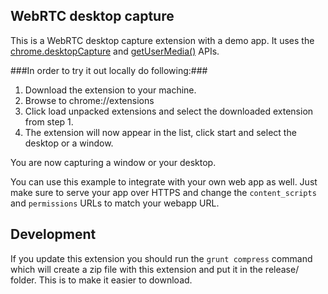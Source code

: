 ## WebRTC desktop capture
This is a WebRTC desktop capture extension with a demo app. It uses the [chrome.desktopCapture](https://developer.chrome.com/extensions/desktopCapture) and [getUserMedia()](http://dev.w3.org/2011/webrtc/editor/archives/20140619/getusermedia.html) APIs.

###In order to try it out locally do following:###
1. Download the extension to your machine.
2. Browse to chrome://extensions
3. Click load unpacked extensions and select the downloaded extension from step 1.
4. The extension will now appear in the list, click start and select the desktop or a window.

You are now capturing a window or your desktop.

You can use this example to integrate with your own web app as well. Just make sure to serve your app over HTTPS and change the `content_scripts` and  `permissions` URLs to match your webapp URL.

## Development
If you update this extension you should run the `grunt compress` command which will create a zip file with this extension and put it in the release/ folder. This is to make it easier to download.
